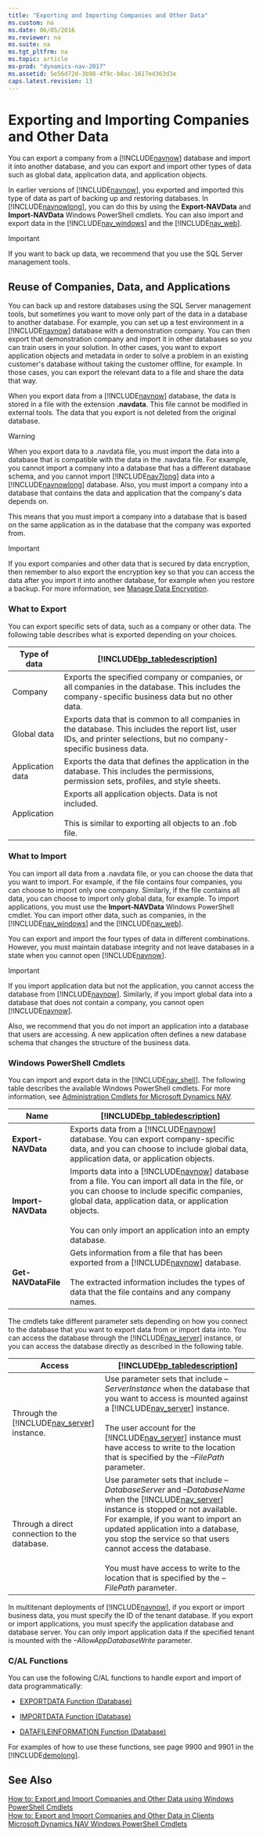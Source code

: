 ```yaml
---
title: "Exporting and Importing Companies and Other Data"
ms.custom: na
ms.date: 06/05/2016
ms.reviewer: na
ms.suite: na
ms.tgt_pltfrm: na
ms.topic: article
ms-prod: "dynamics-nav-2017"
ms.assetid: 5e56d72d-3b98-4f9c-b8ac-1617ed363d3e
caps.latest.revision: 13
---
```

# Exporting and Importing Companies and Other Data
You can export a company from a [!INCLUDE[navnow](includes/navnow_md.md)] database and import it into another database, and you can export and import other types of data such as global data, application data, and application objects.  
  
 In earlier versions of [!INCLUDE[navnow](includes/navnow_md.md)], you exported and imported this type of data as part of backing up and restoring databases. In [!INCLUDE[navnowlong](includes/navnowlong_md.md)], you can do this by using the **Export\-NAVData** and **Import\-NAVData** Windows PowerShell cmdlets. You can also import and export data in the [!INCLUDE[nav_windows](includes/nav_windows_md.md)] and the [!INCLUDE[nav_web](includes/nav_web_md.md)].  
  
> [!IMPORTANT]  
>  If you want to back up data, we recommend that you use the SQL Server management tools.  
  
## Reuse of Companies, Data, and Applications  
 You can back up and restore databases using the SQL Server management tools, but sometimes you want to move only part of the data in a database to another database. For example, you can set up a test environment in a [!INCLUDE[navnow](includes/navnow_md.md)] database with a demonstration company. You can then export that demonstration company and import it in other databases so you can train users in your solution. In other cases, you want to export application objects and metadata in order to solve a problem in an existing customer's database without taking the customer offline, for example. In those cases, you can export the relevant data to a file and share the data that way.  
  
 When you export data from a [!INCLUDE[navnow](includes/navnow_md.md)] database, the data is stored in a file with the extension **.navdata**. This file cannot be modified in external tools. The data that you export is not deleted from the original database.  
  
> [!WARNING]  
>  When you export data to a .navdata file, you must import the data into a database that is compatible with the data in the .navdata file. For example, you cannot import a company into a database that has a different database schema, and you cannot import [!INCLUDE[nav7long](includes/nav7long_md.md)] data into a [!INCLUDE[navnowlong](includes/navnowlong_md.md)] database. Also, you must import a company into a database that contains the data and application that the company's data depends on.  
  
 This means that you must import a company into a database that is based on the same application as in the database that the company was exported from.  
  
> [!IMPORTANT]  
>  If you export companies and other data that is secured by data encryption, then remember to also export the encryption key so that you can access the data after you import it into another database, for example when you restore a backup. For more information, see [Manage Data Encryption](../Topic/Manage%20Data%20Encryption.md).  
  
### What to Export  
 You can export specific sets of data, such as a company or other data. The following table describes what is exported depending on your choices.  
  
|Type of data|[!INCLUDE[bp_tabledescription](includes/bp_tabledescription_md.md)]|  
|------------------|---------------------------------------|  
|Company|Exports the specified company or companies, or all companies in the database. This includes the company\-specific business data but no other data.|  
|Global data|Exports data that is common to all companies in the database. This includes the report list, user IDs, and printer selections, but no company\-specific business data.|  
|Application data|Exports the data that defines the application in the database. This includes the permissions, permission sets, profiles, and style sheets.|  
|Application|Exports all application objects. Data is not included.<br /><br /> This is similar to exporting all objects to an .fob file.|  
  
### What to Import  
 You can import all data from a .navdata file, or you can choose the data that you want to import. For example, if the file contains four companies, you can choose to import only one company. Similarly, if the file contains all data, you can choose to import only global data, for example. To import applications, you must use the **Import\-NAVData** Windows PowerShell cmdlet. You can import other data, such as companies, in the [!INCLUDE[nav_windows](includes/nav_windows_md.md)] and the [!INCLUDE[nav_web](includes/nav_web_md.md)].  
  
 You can export and import the four types of data in different combinations. However, you must maintain database integrity and not leave databases in a state when you cannot open [!INCLUDE[navnow](includes/navnow_md.md)].  
  
> [!IMPORTANT]  
>  If you import application data but not the application, you cannot access the database from [!INCLUDE[navnow](includes/navnow_md.md)]. Similarly, if you import global data into a database that does not contain a company, you cannot open [!INCLUDE[navnow](includes/navnow_md.md)].  
>   
>  Also, we recommend that you do not import an application into a database that users are accessing. A new application often defines a new database schema that changes the structure of the business data.  
  
### Windows PowerShell Cmdlets  
 You can import and export data in the [!INCLUDE[nav_shell](includes/nav_shell_md.md)]. The following table describes the available Windows PowerShell cmdlets. For more information, see [Administration Cmdlets for Microsoft Dynamics NAV](http://go.microsoft.com/fwlink/?LinkID=296818).  
  
|Name|[!INCLUDE[bp_tabledescription](includes/bp_tabledescription_md.md)]|  
|----------|---------------------------------------|  
|**Export\-NAVData**|Exports data from a [!INCLUDE[navnow](includes/navnow_md.md)] database. You can export company\-specific data, and you can choose to include global data, application data, or application objects.|  
|**Import\-NAVData**|Imports data into a [!INCLUDE[navnow](includes/navnow_md.md)] database from a file. You can import all data in the file, or you can choose to include specific companies, global data, application data, or application objects.<br /><br /> You can only import an application into an empty database.|  
|**Get\-NAVDataFile**|Gets information from a file that has been exported from a [!INCLUDE[navnow](includes/navnow_md.md)] database.<br /><br /> The extracted information includes the types of data that the file contains and any company names.|  
  
 The cmdlets take different parameter sets depending on how you connect to the database that you want to export data from or import data into. You can access the database through the [!INCLUDE[nav_server](includes/nav_server_md.md)] instance, or you can access the database directly as described in the following table.  
  
|Access|[!INCLUDE[bp_tabledescription](includes/bp_tabledescription_md.md)]|  
|------------|---------------------------------------|  
|Through the [!INCLUDE[nav_server](includes/nav_server_md.md)] instance.|Use parameter sets that include *–ServerInstance* when the database that you want to access is mounted against a [!INCLUDE[nav_server](includes/nav_server_md.md)] instance.<br /><br /> The user account for the [!INCLUDE[nav_server](includes/nav_server_md.md)] instance must have access to write to the location that is specified by the *–FilePath* parameter.|  
|Through a direct connection to the database.|Use parameter sets that include *–DatabaseServer* and *–DatabaseName* when the [!INCLUDE[nav_server](includes/nav_server_md.md)] instance is stopped or not available. For example, if you want to import an updated application into a database, you stop the service so that users cannot access the database.<br /><br /> You must have access to write to the location that is specified by the *–FilePath* parameter.|  
  
 In multitenant deployments of [!INCLUDE[navnow](includes/navnow_md.md)], if you export or import business data, you must specify the ID of the tenant database. If you export or import applications, you must specify the application database and database server. You can only import application data if the specified tenant is mounted with the *–AllowAppDatabaseWrite* parameter.  
  
### C\/AL Functions  
 You can use the following C\/AL functions to handle export and import of data programmatically:  
  
-   [EXPORTDATA Function \(Database\)](EXPORTDATA-Function--Database-.md)  
  
-   [IMPORTDATA Function \(Database\)](IMPORTDATA-Function--Database-.md)  
  
-   [DATAFILEINFORMATION Function \(Database\)](DATAFILEINFORMATION-Function--Database-.md)  
  
 For examples of how to use these functions, see page 9900 and 9901 in the [!INCLUDE[demolong](includes/demolong_md.md)].  
  
## See Also  
 [How to: Export and Import Companies and Other Data using Windows PowerShell Cmdlets](../Topic/How%20to:%20Export%20and%20Import%20Companies%20and%20Other%20Data%20using%20Windows%20PowerShell%20Cmdlets.md)   
 [How to: Export and Import Companies and Other Data in Clients](../Topic/How%20to:%20Export%20and%20Import%20Companies%20and%20Other%20Data%20in%20Clients.md)   
 [Microsoft Dynamics NAV Windows PowerShell Cmdlets](Microsoft-Dynamics-NAV-Windows-PowerShell-Cmdlets.md)